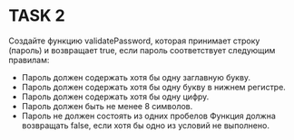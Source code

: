 # TASK 2

Создайте функцию validatePassword, которая принимает строку (пароль) и возвращает true, 
если пароль соответствует следующим правилам:
  - Пароль должен содержать хотя бы одну заглавную букву.
  - Пароль должен содержать хотя бы одну букву в нижнем регистре.
  - Пароль должен содержать хотя бы одну цифру.
  - Пароль должен быть не менее 8 символов.
  - Пароль не должен состоять из одних пробелов
Функция должна возвращать false, если хотя бы одно из условий не выполнено.
